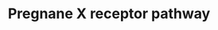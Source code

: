 ---
annotations:
- id: PW:0001229
  parent: classic metabolic pathway
  type: Pathway Ontology
  value: xenobiotic metabolic pathway
authors:
- Riannefijten
- MaintBot
- Khanspers
- Egonw
- Fehrhart
- AlexanderPico
- Eweitz
citedin:
- link: PMC9377275
  title: 'Identifying Drug-Induced Liver Injury Associated With Inflammation-Drug
    and Drug-Drug Interactions in Pharmacologic Treatments for COVID-19 by Bioinformatics
    and System Biology Analyses: The Role of Pregnane X Receptor (2022)'
description: The Pregnane X receptor (PXR, a.k.a. NR1I2) is a nuclear receptor whose
  primary function is sensing xenobiotics. It regulates the gene expression of genes
  that encode proteins involved in detoxification and clearance of xenobiotics.    Proteins
  on this pathway have targeted assays available via the [https://assays.cancer.gov/available_assays?wp_id=WP2876
  CPTAC Assay Portal]
last-edited: 2021-05-07
ndex: 34754e4d-8b66-11eb-9e72-0ac135e8bacf
organisms:
- Homo sapiens
redirect_from:
- /index.php/Pathway:WP2876
- /instance/WP2876
- /instance/WP2876_rr116466
revision: r116466
schema-jsonld:
- '@context': https://schema.org/
  '@id': https://wikipathways.github.io/pathways/WP2876.html
  '@type': Dataset
  creator:
    '@type': Organization
    name: WikiPathways
  description: The Pregnane X receptor (PXR, a.k.a. NR1I2) is a nuclear receptor whose
    primary function is sensing xenobiotics. It regulates the gene expression of genes
    that encode proteins involved in detoxification and clearance of xenobiotics.    Proteins
    on this pathway have targeted assays available via the [https://assays.cancer.gov/available_assays?wp_id=WP2876
    CPTAC Assay Portal]
  keywords:
  - ABCB1
  - ABCC2
  - ABCC3
  - ABCC4
  - CYP2A6
  - CYP2B6
  - CYP2C19
  - CYP2C9
  - CYP3A4
  - CYP3A5
  - CYP3A7
  - CYP4F12
  - DNAJC7
  - FOXO1
  - GSTA2
  - HSP90AA1
  - Ligand
  - NCOA1
  - NCOA2
  - NCOA3
  - NR1I2
  - NRIP1
  - PPARGC1A
  - PSMC5
  - RXRA
  - SLCO1B1
  - SRC
  - SRPX2
  - SULT2A1
  - UGT1A1
  - UGT1A3
  - UGT1A4
  - UGT1A6
  - UGT1A9
  license: CC0
  name: Pregnane X receptor pathway
seo: CreativeWork
title: Pregnane X receptor pathway
wpid: WP2876
---